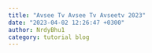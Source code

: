 ```yaml
---
title: "Avsee Tv Avsee Tv Avseetv 2023"
date: "2023-04-02 12:26:47 +0300"
author: NrdyBhu1
category: tutorial blog
---
```

